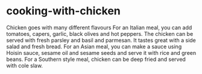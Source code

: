 # cooking-with-chicken
Chicken goes with many different flavours
For an Italian meal, you can add tomatoes, capers, garlic, black olives and hot peppers.  The chicken can be served with fresh parsley and basil and parmesan.  It tastes great with a side salad and fresh bread.
For an Asian meal, you can make a sauce using Hoisin sauce, sesame oil and sesame seeds and serve it with rice and green beans.
For a Southern style meal, chicken can be deep fried and served with cole slaw.
